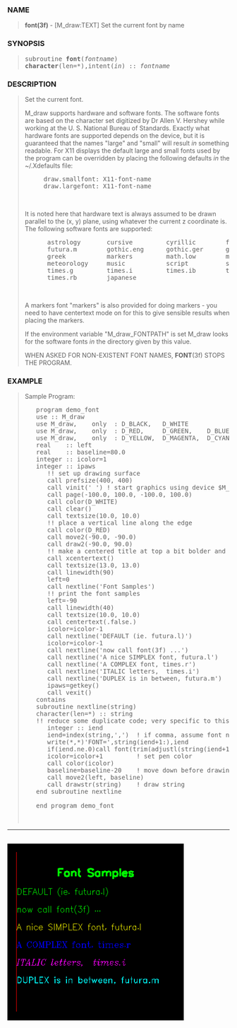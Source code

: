 <?
<body>
  <a name="top" id="top"></a>
  <div id="Container">
    <div id="Content">
      <div class="c118">
      </div>
      <p><a name="0"></a></p>
      <h3><a name="0">NAME</a></h3>
      <blockquote>
        <b>font(3f)</b> - [M_draw:TEXT] Set the current font by name <b></b>
      </blockquote><a name="contents" id="contents"></a>
      <h3><a name="4">SYNOPSIS</a></h3>
      <blockquote>
        <pre>
subroutine <b>font</b>(<i>fontname</i>)
<b>character</b>(len=*),intent(<i>in</i>) :: <i>fontname</i>
</pre>
      </blockquote><a name="2"></a>
      <h3><a name="2">DESCRIPTION</a></h3>
      <blockquote>
        Set the current font.
        <p>M_draw supports hardware and software fonts. The software fonts are based on the character set digitized by Dr Allen V. Hershey while working at
        the U. S. National Bureau of Standards. Exactly what hardware fonts are supported depends on the device, but it is guaranteed that the names "large"
        and "small" will result <i>in</i> something readable. For X11 displays the default large and small fonts used by the program can be overridden by
        placing the following defaults <i>in</i> the ~/.Xdefaults file:</p>
        <pre>
     draw.smallfont: X11-font-name
     draw.largefont: X11-font-name
<br />
</pre>It is noted here that hardware text is always assumed to be drawn parallel to the (x, y) plane, using whatever the current z coordinate is. The
following software fonts are supported:
        <pre>
      astrology       cursive         cyrillic        futura.l
      futura.m        gothic.eng      gothic.ger      gothic.ita
      greek           markers         math.low        math.upp
      meteorology     music           script          symbolic
      times.g         times.i         times.ib        times.r
      times.rb        japanese
<br />
</pre>A markers font "markers" is also provided for doing markers - you need to have centertext mode on for this to give sensible results when placing the
markers.
        <p>If the environment variable "M_draw_FONTPATH" is set M_draw looks for the software fonts <i>in</i> the directory given by this value.</p>
        <p>WHEN ASKED FOR NON-EXISTENT FONT NAMES, <b>FONT</b>(3f) STOPS THE PROGRAM.</p>
      </blockquote><a name="3"></a>
      <h3><a name="3">EXAMPLE</a></h3>
      <blockquote>
        Sample Program:
        <pre>
   program demo_font
   use :: M_draw
   use M_draw,    only  : D_BLACK,   D_WHITE
   use M_draw,    only  : D_RED,     D_GREEN,    D_BLUE
   use M_draw,    only  : D_YELLOW,  D_MAGENTA,  D_CYAN
   real    :: left
   real    :: baseline=80.0
   integer :: icolor=1
   integer :: ipaws
      !! set up drawing surface
      call prefsize(400, 400)
      call vinit(' ') ! start graphics using device $M_DRAW_DEVICEDEVICE
      call page(-100.0, 100.0, -100.0, 100.0)
      call color(D_WHITE)
      call clear()
      call textsize(10.0, 10.0)
      !! place a vertical line along the edge
      call color(D_RED)
      call move2(-90.0, -90.0)
      call draw2(-90.0, 90.0)
      !! make a centered title at top a bit bolder and bigger
      call xcentertext()
      call textsize(13.0, 13.0)
      call linewidth(90)
      left=0
      call nextline('Font Samples')
      !! print the font samples
      left=-90
      call linewidth(40)
      call textsize(10.0, 10.0)
      call centertext(.false.)
      icolor=icolor-1
      call nextline('DEFAULT (ie. futura.l)')
      icolor=icolor-1
      call nextline('now call font(3f) ...')
      call nextline('A nice SIMPLEX font, futura.l')
      call nextline('A COMPLEX font, times.r')
      call nextline('ITALIC letters,  times.i')
      call nextline('DUPLEX is in between, futura.m')
      ipaws=getkey()
      call vexit()
   contains
   subroutine nextline(string)
   character(len=*) :: string
   !! reduce some duplicate code; very specific to this EXAMPLE
      integer :: iend
      iend=index(string,',')  ! if comma, assume font name found
      write(*,*)'FONT=',string(iend+1:),iend
      if(iend.ne.0)call font(trim(adjustl(string(iend+1:)))) ! change font
      icolor=icolor+1         ! set pen color
      call color(icolor)
      baseline=baseline-20    ! move down before drawing line
      call move2(left, baseline)
      call drawstr(string)    ! draw string
   end subroutine nextline
<br />   end program demo_font
<br />
</pre>
      </blockquote>
      <hr />
      <br />
      <div class="c118"><img src="../images/font.3m_draw.gif" /></div>
    </div>
  </div>
</body>
